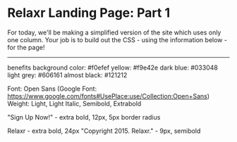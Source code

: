 Relaxr Landing Page: Part 1
==================

For today, we'll be making a simplified version of the site which uses only one column. Your job is to build out the CSS - using the information below - for the page!

---

benefits background color: #f0efef
yellow: #f9e42e
dark blue: #033048
light grey: #606161
almost black: #121212

Font: Open Sans (Google Font: https://www.google.com/fonts#UsePlace:use/Collection:Open+Sans)
Weight: Light, Light Italic, Semibold, Extrabold

<!-- "Relaxr" - Extra bold, 24px -->
<!-- "Get piece of mind with a single tap" - Semibold, 24px -->
<!-- "Get it Now" - Extra bold, 14px. 5px border radius -->
<!-- "Benefits" - Semibold, 20px -->
<!-- "The perfect personal assistant. Relaxr does your job for you so you can enjoy life as it is meant to be." - Light, 13px -->
<!-- "• Schedule meetings for you
• Excel automation to complete your work for you
• Responds to emails on your behalf
• Does all your work for you with our revolutionary AI technology" - Light, 13px -->
<!-- 
"“Relaxr changed my life. I’ve been able to travel the world, spend limited time working and my boss keeps thanking me for crushing work.”" - Light Italic, 18px
"- Amanda, Intuit " - semibold, 18px -->

"Sign Up Now!" - extra bold, 12px, 5px border radius

Relaxr - extra bold, 24px
"Copyright 2015. Relaxr." - 9px, semibold

